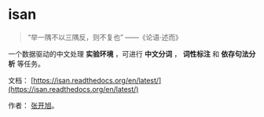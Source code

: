 isan
====

> “举一隅不以三隅反，则不复也” ——《论语·述而》

一个数据驱动的中文处理 **实验环境** ，可进行 **中文分词** ， **词性标注**  和 **依存句法分析** 等任务。

文档： [https://isan.readthedocs.org/en/latest/](https://isan.readthedocs.org/en/latest/)

作者： [张开旭](http://weibo.com/zhangkaixu)。

